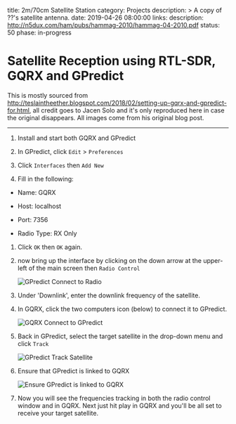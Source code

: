 title: 2m/70cm Satellite Station
category: Projects
description: >
    A copy of ??'s satellite antenna.
date: 2019-04-26 08:00:00
links:
    description:  http://n5dux.com/ham/pubs/hammag-2010/hammag-04-2010.pdf
status: 50
phase: in-progress


# Satellite Reception using RTL-SDR, GQRX and GPredict

This is mostly sourced from http://teslaintheether.blogspot.com/2018/02/setting-up-gqrx-and-gpredict-for.html, all credit goes to Jacen Solo and it's only reproduced here in case the original disappears. All images come from his original blog post.

<hr />

1. Install and start both GQRX and GPredict

1. In GPredict, click `Edit` > `Preferences`

1. Click `Interfaces` then `Add New`

1. Fill in the following:

  + Name: GQRX

  + Host: localhost

  + Port: 7356

  + Radio Type: RX Only


1. Click `OK` then `OK` again.

1. now bring up the interface by clicking on the down arrow at the upper-left of the main screen then `Radio Control`

    ![GPredict Connect to Radio](/media/images/sat-station-1.png)

1. Under 'Downlink', enter the downlink frequency of the satellite.

1. In GQRX, click the two computers icon (below) to connect it to GPredict.

    ![GQRX Connect to GPredict](/media/images/sat-station-2.png)

1. Back in GPredict, select the target satellite in the drop-down menu and click `Track`

    ![GPredict Track Satellite](/media/images/sat-station-3.png)

1. Ensure that GPredict is linked to GQRX

    ![Ensure GPredict is linked to GQRX](/media/images/sat-station-4.png)

1. Now you will see the frequencies tracking in both the radio control window and in GQRX. Next just hit play in GQRX and you'll be all set to receive your target satellite.
